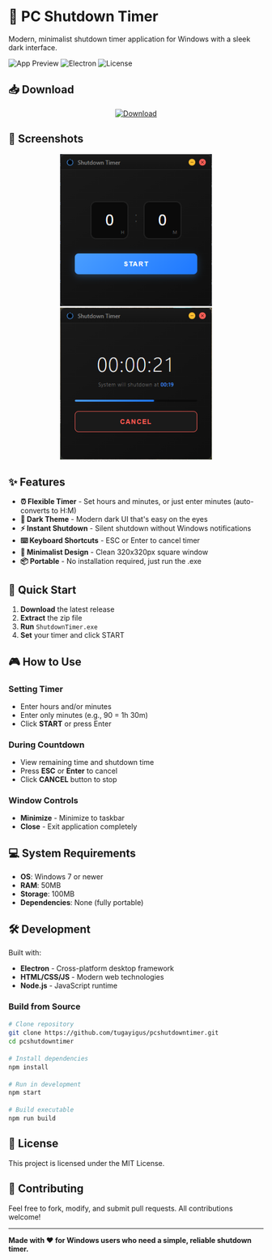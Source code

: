 # 🔌 PC Shutdown Timer

Modern, minimalist shutdown timer application for Windows with a sleek dark interface.

![App Preview](https://img.shields.io/badge/Windows-7%2B-blue) ![Electron](https://img.shields.io/badge/Electron-28.x-green) ![License](https://img.shields.io/badge/License-MIT-yellow)

## 📥 Download

<div align="center">
  <a href="https://github.com/tugayigus/pcshutdowntimer/releases/download/v1.0.0/ShutdownTimer.exe">
    <img src="https://img.shields.io/badge/Download-ShutdownTimer.exe-blue?style=for-the-badge&logo=windows" alt="Download">
  </a>
</div>

## 📸 Screenshots

<div align="center">
  <img src="ss1.png" alt="Timer Setup" width="300">
  <img src="ss2.png" alt="Timer Running" width="300">
</div>

## ✨ Features

- **⏰ Flexible Timer** - Set hours and minutes, or just enter minutes (auto-converts to H:M)
- **🌙 Dark Theme** - Modern dark UI that's easy on the eyes
- **⚡ Instant Shutdown** - Silent shutdown without Windows notifications
- **⌨️ Keyboard Shortcuts** - ESC or Enter to cancel timer
- **🎯 Minimalist Design** - Clean 320x320px square window
- **📦 Portable** - No installation required, just run the .exe

## 🚀 Quick Start

1. **Download** the latest release
2. **Extract** the zip file
3. **Run** `ShutdownTimer.exe`
4. **Set** your timer and click START

## 🎮 How to Use

### Setting Timer
- Enter hours and/or minutes
- Enter only minutes (e.g., 90 = 1h 30m)
- Click **START** or press Enter

### During Countdown
- View remaining time and shutdown time
- Press **ESC** or **Enter** to cancel
- Click **CANCEL** button to stop

### Window Controls
- **Minimize** - Minimize to taskbar
- **Close** - Exit application completely

## 💻 System Requirements

- **OS**: Windows 7 or newer
- **RAM**: 50MB
- **Storage**: 100MB
- **Dependencies**: None (fully portable)

## 🛠️ Development

Built with:
- **Electron** - Cross-platform desktop framework
- **HTML/CSS/JS** - Modern web technologies
- **Node.js** - JavaScript runtime

### Build from Source

```bash
# Clone repository
git clone https://github.com/tugayigus/pcshutdowntimer.git
cd pcshutdowntimer

# Install dependencies
npm install

# Run in development
npm start

# Build executable
npm run build
```

## 📝 License

This project is licensed under the MIT License.

## 🤝 Contributing

Feel free to fork, modify, and submit pull requests. All contributions welcome!

---

**Made with ❤️ for Windows users who need a simple, reliable shutdown timer.**
